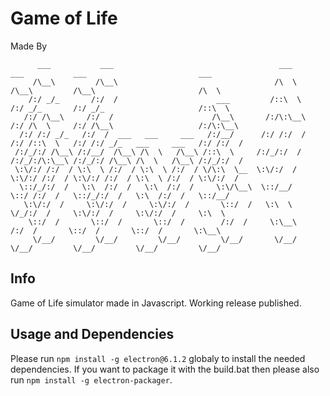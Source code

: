 # Game of Life

Made By
```
      ___           ___                                     ___          ___           ___                         ___   
     /\__\         /\__\                                   /\  \        /\__\         /\__\                       /\  \  
    /:/ _/_       /:/  /                      ___         /::\  \      /:/ _/_       /:/ _/_                     /::\  \ 
   /:/ /\__\     /:/  /                      /\__\       /:/\:\__\    /:/ /\  \     /:/ /\__\                   /:/\:\__\
  /:/ /:/ _/_   /:/  /  ___   ___     ___   /:/__/      /:/ /:/  /   /:/ /::\  \   /:/ /:/ _/_   ___     ___   /:/ /:/  /
 /:/_/:/ /\__\ /:/__/  /\__\ /\  \   /\__\ /::\  \     /:/_/:/  /   /:/_/:/\:\__\ /:/_/:/ /\__\ /\  \   /\__\ /:/_/:/  / 
 \:\/:/ /:/  / \:\  \ /:/  / \:\  \ /:/  / \/\:\  \__  \:\/:/  /    \:\/:/ /:/  / \:\/:/ /:/  / \:\  \ /:/  / \:\/:/  /  
  \::/_/:/  /   \:\  /:/  /   \:\  /:/  /     \:\/\__\  \::/__/      \::/ /:/  /   \::/_/:/  /   \:\  /:/  /   \::/__/   
   \:\/:/  /     \:\/:/  /     \:\/:/  /       \::/  /   \:\  \       \/_/:/  /     \:\/:/  /     \:\/:/  /     \:\  \   
    \::/  /       \::/  /       \::/  /        /:/  /     \:\__\        /:/  /       \::/  /       \::/  /       \:\__\  
     \/__/         \/__/         \/__/         \/__/       \/__/        \/__/         \/__/         \/__/         \/__/  

```
## Info

Game of Life simulator made in Javascript.
Working release published.

## Usage and Dependencies

Please run `npm install -g electron@6.1.2` globaly to install the needed dependencies.
If you want to package it with the build.bat then please also run `npm install -g electron-packager`.
